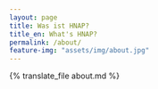 ```yaml
---
layout: page
title: Was ist HNAP?
title_en: What's HNAP?
permalink: /about/
feature-img: "assets/img/about.jpg"
---
```


{% translate_file about.md %}

